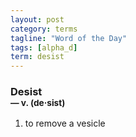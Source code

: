 ```yaml
---
layout: post
category: terms
tagline: "Word of the Day"
tags: [alpha_d]
term: desist
---
```


<h3>Desist<br/> <small>&mdash; v. (de<span>&middot;</span>sist)</small></h3>
<p><ol><li>to remove a vesicle</li>
</ol></p>
